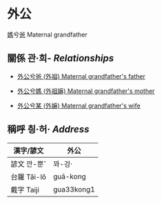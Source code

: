 # 外公
[媽](member1.md)兮[爸](member2.md)
Maternal grandfather

## 關係 관·희- _Relationships_

- [外公兮爸 (外祖) Maternal grandfather's father](member44.md)

- [外公兮媽 (外祖嫲) Maternal grandfather's mother](member45.md)

- [外公兮某 (外嫲) Maternal grandfather's wife](member14.md)



## 稱呼 칑·허· _Address_

漢字/諺文 | 外公
--- | ---
諺文 깐-뿐ˆ | 꽈-겅·
台羅 Tâi-lô | guā-kong
戴字 Taiji | gua33kong1


